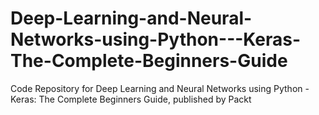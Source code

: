 # Deep-Learning-and-Neural-Networks-using-Python---Keras-The-Complete-Beginners-Guide
Code Repository for Deep Learning and Neural Networks using Python - Keras: The Complete Beginners Guide, published by Packt
